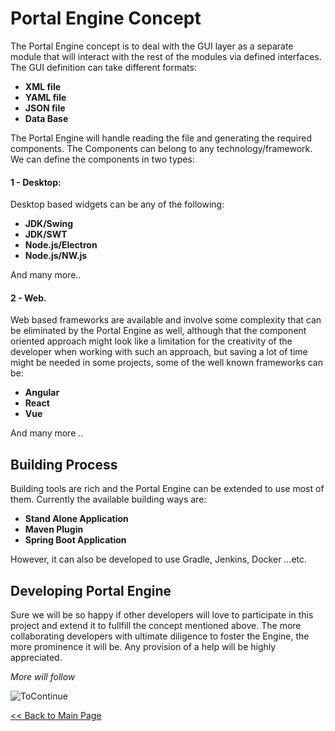# Portal Engine Concept
   The Portal Engine concept is to deal with the GUI layer as a separate module that will interact with the rest of the modules via defined interfaces. The GUI definition can take different formats: 
   * **XML file**   
   * **YAML file**
   * **JSON file**
   * **Data Base**

The Portal Engine will handle reading the file and generating the required components. The Components can belong to any technology/framework. We can define the components in two types:

#### 1 - Desktop:
   Desktop based widgets can be any of the following:
   * **JDK/Swing**
   * **JDK/SWT**
   * **Node.js/Electron**
   * **Node.js/NW.js**
  
  And many more..

#### 2 - Web.
   Web based frameworks are available and involve some complexity that can be eliminated by the Portal Engine as well, although that the component oriented approach might look like a limitation for the creativity of the developer when working with such an approach, but saving a lot of time might be needed in some projects, some of the well known frameworks can be:
   * **Angular**
   * **React**
   * **Vue**

   And many more ..

## Building Process
   Building tools are rich and the Portal Engine can be extended to use most of them. Currently the available building ways are:
   * **Stand Alone Application**
   * **Maven Plugin**
   * **Spring Boot Application**
   
   However, it can also be developed to use Gradle, Jenkins, Docker ...etc.

## Developing Portal Engine
   Sure we will be so happy if other developers will love to participate in this project and extend it to fullfill the concept mentioned above. The more collaborating developers with ultimate diligence to foster the Engine, the more prominence it will be. Any provision of a help will be highly appreciated.  


_More will follow_

![ToContinue](../../docs/svg/toContinue.svg)

[<< Back to Main Page](.)


